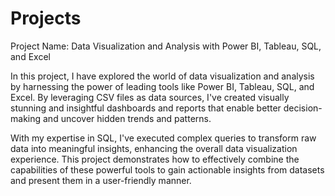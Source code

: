 # Projects
Project Name: Data Visualization and Analysis with Power BI, Tableau, SQL, and Excel

In this project, I have explored the world of data visualization and analysis by harnessing the power of leading tools like Power BI, Tableau, SQL, and Excel. By leveraging CSV files as data sources, I've created visually stunning and insightful dashboards and reports that enable better decision-making and uncover hidden trends and patterns.

With my expertise in SQL, I've executed complex queries to transform raw data into meaningful insights, enhancing the overall data visualization experience. This project demonstrates how to effectively combine the capabilities of these powerful tools to gain actionable insights from datasets and present them in a user-friendly manner.

